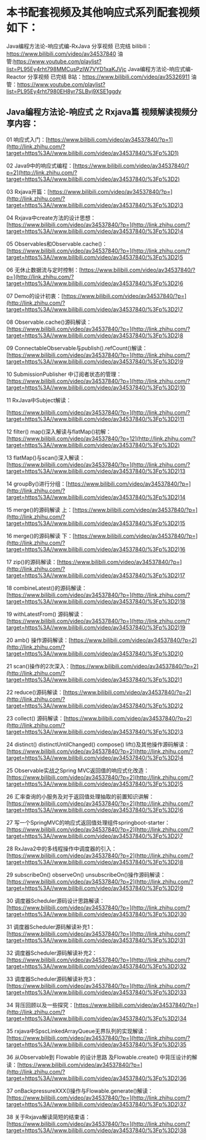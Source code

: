 # 本书配套视频及其他响应式系列配套视频如下：
Java编程方法论-响应式编-RxJava 分享视频 已完结 
bilibili：<https://www.bilibili.com/video/av34537840>
油管:<https://www.youtube.com/playlist?list=PL95Ey4rht798MMCusPzIW7VYD1xaKJVjc>
Java编程方法论-响应式编-Reactor 分享视频 已完结
B站：<https://www.bilibili.com/video/av35326911>
油管：<https://www.youtube.com/playlist?list=PL95Ey4rht7980EH8yr7SLBvj9XSE1ggdy>



## Java编程方法论-响应式 之 Rxjava篇 视频解读视频分享内容：


01 响应式入门：[https://www.bilibili.com/video/av34537840/?p=1](http://link.zhihu.com/?target=https%3A//www.bilibili.com/video/av34537840/%3Fp%3D1)

02 Java9中的响应式编程：[https://www.bilibili.com/video/av34537840/?p=2](http://link.zhihu.com/?target=https%3A//www.bilibili.com/video/av34537840/%3Fp%3D2)

03 Rxjava开篇：[https://www.bilibili.com/video/av34537840/?p=](http://link.zhihu.com/?target=https%3A//www.bilibili.com/video/av34537840/%3Fp%3D2)3

04 Rxjava中create方法的设计思想：[https://www.bilibili.com/video/av34537840/?p=](http://link.zhihu.com/?target=https%3A//www.bilibili.com/video/av34537840/%3Fp%3D2)4

05 Observables和Observable.cache()：[https://www.bilibili.com/video/av34537840/?p=](http://link.zhihu.com/?target=https%3A//www.bilibili.com/video/av34537840/%3Fp%3D2)5

06 无休止数据流与定时控制：[https://www.bilibili.com/video/av34537840/?p=](http://link.zhihu.com/?target=https%3A//www.bilibili.com/video/av34537840/%3Fp%3D2)6

07 Demo的设计初衷：[https://www.bilibili.com/video/av34537840/?p=](http://link.zhihu.com/?target=https%3A//www.bilibili.com/video/av34537840/%3Fp%3D2)7

08 Observable.cache()源码解读：[https://www.bilibili.com/video/av34537840/?p=](http://link.zhihu.com/?target=https%3A//www.bilibili.com/video/av34537840/%3Fp%3D2)8

09 ConnectableObservable与publish().refCount()解读：[https://www.bilibili.com/video/av34537840/?p=](http://link.zhihu.com/?target=https%3A//www.bilibili.com/video/av34537840/%3Fp%3D2)9

10 SubmissionPublisher 中订阅者状态的管理：[https://www.bilibili.com/video/av34537840/?p=](http://link.zhihu.com/?target=https%3A//www.bilibili.com/video/av34537840/%3Fp%3D2)10

11 RxJava中Subject解读：

[https://www.bilibili.com/video/av34537840/?p=](http://link.zhihu.com/?target=https%3A//www.bilibili.com/video/av34537840/%3Fp%3D2)11

12 filter() map()深入解读与flatMap()初解：[https://www.bilibili.com/video/av34537840/?p=12](http://link.zhihu.com/?target=https%3A//www.bilibili.com/video/av34537840/%3Fp%3D2)

13 flatMap()与scan()深入解读：[https://www.bilibili.com/video/av34537840/?p=](http://link.zhihu.com/?target=https%3A//www.bilibili.com/video/av34537840/%3Fp%3D2)13

14 groupBy()进行分组：[https://www.bilibili.com/video/av34537840/?p=](http://link.zhihu.com/?target=https%3A//www.bilibili.com/video/av34537840/%3Fp%3D2)14

15 merge()的源码解读 上：[https://www.bilibili.com/video/av34537840/?p=](http://link.zhihu.com/?target=https%3A//www.bilibili.com/video/av34537840/%3Fp%3D2)15

16 merge()的源码解读 下：[https://www.bilibili.com/video/av34537840/?p=](http://link.zhihu.com/?target=https%3A//www.bilibili.com/video/av34537840/%3Fp%3D2)16

17 zip()的源码解读：[https://www.bilibili.com/video/av34537840/?p=](http://link.zhihu.com/?target=https%3A//www.bilibili.com/video/av34537840/%3Fp%3D2)17

18 combineLatest()的源码解读：[https://www.bilibili.com/video/av34537840/?p=](http://link.zhihu.com/?target=https%3A//www.bilibili.com/video/av34537840/%3Fp%3D2)18

19 withLatestFrom() 源码解读：[https://www.bilibili.com/video/av34537840/?p=](http://link.zhihu.com/?target=https%3A//www.bilibili.com/video/av34537840/%3Fp%3D2)19

20 amb() 操作源码解读：[https://www.bilibili.com/video/av34537840/?p=2](http://link.zhihu.com/?target=https%3A//www.bilibili.com/video/av34537840/%3Fp%3D2)0

21 scan()操作的2次深入：[https://www.bilibili.com/video/av34537840/?p=2](http://link.zhihu.com/?target=https%3A//www.bilibili.com/video/av34537840/%3Fp%3D2)1

22 reduce()源码解读：[https://www.bilibili.com/video/av34537840/?p=2](http://link.zhihu.com/?target=https%3A//www.bilibili.com/video/av34537840/%3Fp%3D2)2

23 collect() 源码解读：[https://www.bilibili.com/video/av34537840/?p=2](http://link.zhihu.com/?target=https%3A//www.bilibili.com/video/av34537840/%3Fp%3D2)3

24 distinct() distinctUntilChanged() compose() lift()及其他操作源码解读：[https://www.bilibili.com/video/av34537840/?p=2](http://link.zhihu.com/?target=https%3A//www.bilibili.com/video/av34537840/%3Fp%3D2)4

25 Observable实战之Spring MVC返回值的响应式化改造：[https://www.bilibili.com/video/av34537840/?p=2](http://link.zhihu.com/?target=https%3A//www.bilibili.com/video/av34537840/%3Fp%3D2)5

26 汇率查询的小服务及对于返回值处理抽取的前置知识讲解：[https://www.bilibili.com/video/av34537840/?p=2](http://link.zhihu.com/?target=https%3A//www.bilibili.com/video/av34537840/%3Fp%3D2)6

27 写一个SpringMVC的响应式返回值处理组件springboot-starter：[https://www.bilibili.com/video/av34537840/?p=2](http://link.zhihu.com/?target=https%3A//www.bilibili.com/video/av34537840/%3Fp%3D2)7

28 RxJava2中的多线程操作中调度器的引入：[https://www.bilibili.com/video/av34537840/?p=2](http://link.zhihu.com/?target=https%3A//www.bilibili.com/video/av34537840/%3Fp%3D2)8

29 subscribeOn() observeOn() unsubscribeOn()操作源码解读：[https://www.bilibili.com/video/av34537840/?p=2](http://link.zhihu.com/?target=https%3A//www.bilibili.com/video/av34537840/%3Fp%3D2)9

30 调度器Scheduler源码设计思路解读：[https://www.bilibili.com/video/av34537840/?p=](http://link.zhihu.com/?target=https%3A//www.bilibili.com/video/av34537840/%3Fp%3D2)30

31 调度器Scheduler源码解读补充1：[https://www.bilibili.com/video/av34537840/?p=](http://link.zhihu.com/?target=https%3A//www.bilibili.com/video/av34537840/%3Fp%3D2)31

32 调度器Scheduler源码解读补充2：[https://www.bilibili.com/video/av34537840/?p=](http://link.zhihu.com/?target=https%3A//www.bilibili.com/video/av34537840/%3Fp%3D2)32

33 调度器Scheduler源码解读补充3：[https://www.bilibili.com/video/av34537840/?p=](http://link.zhihu.com/?target=https%3A//www.bilibili.com/video/av34537840/%3Fp%3D2)33

34 背压回顾以及一些探究：[https://www.bilibili.com/video/av34537840/?p=](http://link.zhihu.com/?target=https%3A//www.bilibili.com/video/av34537840/%3Fp%3D2)34

35 rxjava中SpscLinkedArrayQueue无界队列的实现解读：[https://www.bilibili.com/video/av34537840/?p=](http://link.zhihu.com/?target=https%3A//www.bilibili.com/video/av34537840/%3Fp%3D2)35

36 从Observable到 Flowable 的设计思路 及Flowable.create() 中背压设计的解读：[https://www.bilibili.com/video/av34537840/?p=](http://link.zhihu.com/?target=https%3A//www.bilibili.com/video/av34537840/%3Fp%3D2)36

37 onBackpressureXXX()操作与Flowable.generate()解读：[https://www.bilibili.com/video/av34537840/?p=](http://link.zhihu.com/?target=https%3A//www.bilibili.com/video/av34537840/%3Fp%3D2)37

38 关于Rxjava解读简短的结束语：[https://www.bilibili.com/video/av34537840/?p=](http://link.zhihu.com/?target=https%3A//www.bilibili.com/video/av34537840/%3Fp%3D2)38